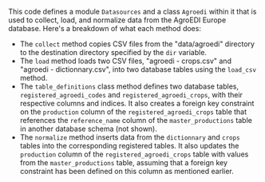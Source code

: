 This code defines a module `Datasources` and a class `Agroedi` within it that is used to collect, load, and normalize data from the AgroEDI Europe database. Here's a breakdown of what each method does:

- The `collect` method copies CSV files from the "data/agroedi" directory to the destination directory specified by the `dir` variable.
- The `load` method loads two CSV files, "agroedi - crops.csv" and "agroedi - dictionnary.csv", into two database tables using the `load_csv` method.
- The `table_definitions` class method defines two database tables, `registered_agroedi_codes` and `registered_agroedi_crops`, with their respective columns and indices. It also creates a foreign key constraint on the `production` column of the `registered_agroedi_crops` table that references the `reference_name` column of the `master_productions` table in another database schema (not shown).
- The `normalize` method inserts data from the `dictionnary` and `crops` tables into the corresponding registered tables. It also updates the `production` column of the `registered_agroedi_crops` table with values from the `master_productions` table, assuming that a foreign key constraint has been defined on this column as mentioned earlier.